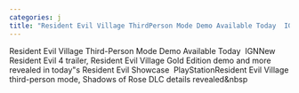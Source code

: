 ```yaml
---
categories: j
title: "Resident Evil Village ThirdPerson Mode Demo Available Today  IGN"
---
```

Resident Evil Village Third-Person Mode Demo Available Today&nbsp;&nbsp;IGNNew Resident Evil 4 trailer, Resident Evil Village Gold Edition demo and more revealed in today"s Resident Evil Showcase&nbsp;&nbsp;PlayStationResident Evil Village third-person mode, Shadows of Rose DLC details revealed&nbsp